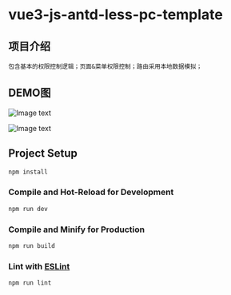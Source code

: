 # vue3-js-antd-less-pc-template

## 项目介绍

```
包含基本的权限控制逻辑；页面&菜单权限控制；路由采用本地数据模拟；
```

## DEMO图

![Image text](https://github.com/vivoX9/vue3-js-antd-less-pc-templete/blob/master/src/assets/images/display/admin.png)

![Image text](https://github.com/vivoX9/vue3-js-antd-less-pc-templete/blob/master/src/assets/images/display/home.png)

## Project Setup

```sh
npm install
```

### Compile and Hot-Reload for Development

```sh
npm run dev
```

### Compile and Minify for Production

```sh
npm run build
```

### Lint with [ESLint](https://eslint.org/)

```sh
npm run lint
```
